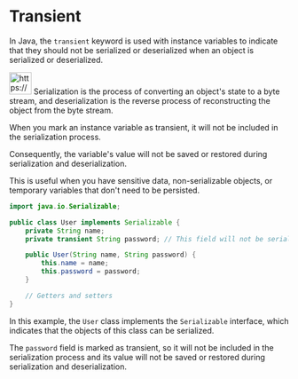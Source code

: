 # Transient

In Java, the `transient` keyword is used with instance variables to indicate that they should not be serialized or deserialized when an object is serialized or deserialized.

<aside>
<img src="https://www.notion.so/icons/snippet_green.svg" alt="https://www.notion.so/icons/snippet_green.svg" width="40px" /> Serialization is the process of converting an object's state to a byte stream, and deserialization is the reverse process of reconstructing the object from the byte stream.

</aside>

When you mark an instance variable as transient, it will not be included in the serialization process.

Consequently, the variable's value will not be saved or restored during serialization and deserialization.

This is useful when you have sensitive data, non-serializable objects, or temporary variables that don't need to be persisted.

```java
import java.io.Serializable;

public class User implements Serializable {
    private String name;
    private transient String password; // This field will not be serialized

    public User(String name, String password) {
        this.name = name;
        this.password = password;
    }

    // Getters and setters
}

```

In this example, the `User` class implements the `Serializable` interface, which indicates that the objects of this class can be serialized.

The `password` field is marked as transient, so it will not be included in the serialization process and its value will not be saved or restored during serialization and deserialization.